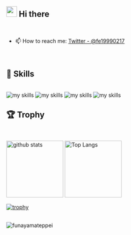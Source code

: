 ## <img src="https://media.giphy.com/media/hvRJCLFzcasrR4ia7z/giphy.gif" width="28"> Hi there

<br>

- 📫 How to reach me: [Twitter - @fe19990217](https://twitter.com/fe19990217)

<br>

## 🌱 Skills
<br>

<img alt="my skills" src="https://skillicons.dev/icons?theme=dark&perline=7&i=html,css,js,ts,react,next,cs" />
<img alt="my skills" src="https://skillicons.dev/icons?theme=dark&perline=7&i=nodejs,nestjs,php,laravel,mysql,mongo" />
<img alt="my skills" src="https://skillicons.dev/icons?theme=dark&perline=7&i=azure,firebase,githubactions,apollo,graphql,docker" />
<img alt="my skills" src="https://skillicons.dev/icons?theme=dark&perline=7&i=figma,notion" />

<br>

## 🏆 Trophy
<br>

<p align=left> 
  <img alt="github stats" height="150px" src="https://github-readme-stats.vercel.app/api?username=funayamateppei&theme=onedark&show_icons=true" />

  <img alt="Top Langs" height="150px" src="http://github-profile-summary-cards.vercel.app/api/cards/productive-time?username=funayamateppei&theme=onedark&utcOffset=9" />
</p>
  
[![trophy](https://github-profile-trophy.vercel.app/?username=funayamateppei&theme=onedark)](https://github.com/ryo-ma/github-profile-trophy)

<br>

<img src="https://komarev.com/ghpvc/?username=funayamateppei" alt="funayamateppei" />
